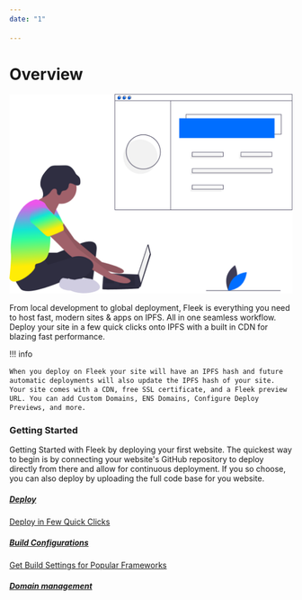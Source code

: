 ```yaml
---
date: "1"

---
```

# Overview

![](imgs/hero.png)

From local development to global deployment, Fleek is everything you need to host fast, modern sites & apps on IPFS. All in one seamless workflow. Deploy your site in a few quick clicks onto IPFS with a built in CDN for blazing fast performance. 

!!! info

    When you deploy on Fleek your site will have an IPFS hash and future automatic deployments will also update the IPFS hash of your site. Your site comes with a CDN, free SSL certificate, and a Fleek preview URL. You can add Custom Domains, ENS Domains, Configure Deploy Previews, and more.

### Getting Started

Getting Started with Fleek by deploying your first website. The quickest way to begin is by connecting your website's GitHub repository to deploy directly from there and allow for continuous deployment.
If you so choose, you can also deploy by uploading the full code base for you website.

<div class="prev-boxes-list">
  <a href="../site-deployment/#creating-a-deployment" class="prev-box">
    <h5>Deploy</h5>
    <p>Deploy in Few Quick Clicks</p>
  </a>
  <a href="../site-deployment/#configuring-the-deployment" class="prev-box">
    <h5>Build Configurations</h5>
    <p>Get Build Settings for Popular Frameworks</p>
  </a>
  <a href="../domain-management/" class="prev-box">
    <h5>Domain management</h5>
  </a>
</div>
